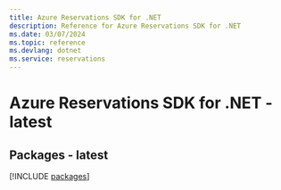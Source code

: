 ```yaml
---
title: Azure Reservations SDK for .NET
description: Reference for Azure Reservations SDK for .NET
ms.date: 03/07/2024
ms.topic: reference
ms.devlang: dotnet
ms.service: reservations
---
```

# Azure Reservations SDK for .NET - latest
## Packages - latest
[!INCLUDE [packages](reservations-index.md)]